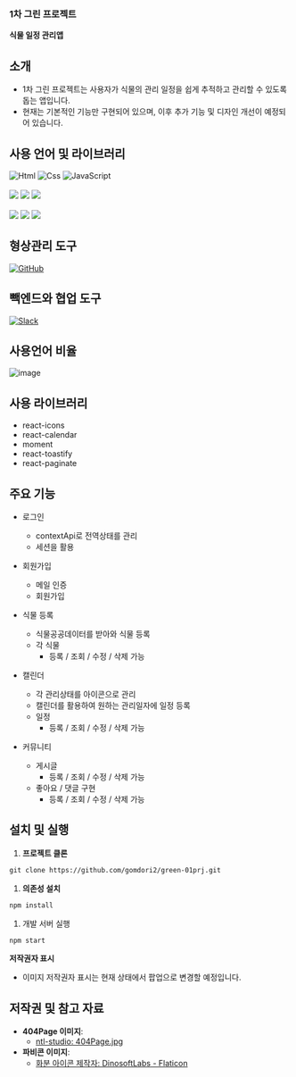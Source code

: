 ### 1차 그린 프로젝트

**식물 일정 관리앱**

## 소개

- 1차 그린 프로젝트는 사용자가 식물의 관리 일정을 쉽게 추적하고 관리할 수 있도록 돕는 앱입니다. 
- 현재는 기본적인 기능만 구현되어 있으며, 이후 추가 기능 및 디자인 개선이 예정되어 있습니다.

## 사용 언어 및 라이브러리

<div>
<img alt="Html" src ="https://img.shields.io/badge/HTML-E34F26.svg?&style=for-the-badge&logo=HTML&logoColor=white"/>

<img alt="Css" src ="https://img.shields.io/badge/CSS-1572B6.svg?&style=for-the-badge&logo=CSS&logoColor=white"/>

<img alt="JavaScript" src ="https://img.shields.io/badge/JavaScriipt-F7DF1E.svg?&style=for-the-badge&logo=JavaScript&logoColor=black"/>
</div>
<br/>
<div>
<img src="https://img.shields.io/badge/react.js-61DAFB?style=for-the-badge&logo=react&logoColor=black"/>

<img src="https://img.shields.io/badge/sass-CC6699?style=for-the-badge&logo=Sass&logoColor=white">

<img src="https://img.shields.io/badge/emotion-black?style=for-the-badge&logo=emotion&logoColor=white">
</div>
<br/>
<div>
<img src="https://img.shields.io/badge/resetCss-black?style=for-the-badge&logo=resetCss&logoColor=white">

<img src="https://img.shields.io/badge/axios-5A29E4?style=for-the-badge&logo=axios&logoColor=white">

<img src="https://img.shields.io/badge/react router-CA4245?style=for-the-badge&logo=reactrouter&logoColor=white">
</div>

## 형상관리 도구

<a href = "https://github.com/gomdori2/green-01prj.git"><img alt="GitHub" src ="https://img.shields.io/badge/GitHub-181717.svg?&style=for-the-badge&logo=GitHub&logoColor=white"/>
</a>

## 빽엔드와 협업 도구

</a> <a href = "hun-se.slack.com"> <img alt="Slack" src ="https://img.shields.io/badge/Slack-4A154B.svg?&style=for-the-badge&logo=Slack&logoColor=white"/></a>

## 사용언어 비율
![image](https://github.com/gomdori2/green-01prj/assets/96719788/99881a19-5c70-40eb-bf01-ddc1d1728893)


## 사용 라이브러리
  - react-icons
  - react-calendar
  - moment
  - react-toastify
  - react-paginate

## 주요 기능

- 로그인
  - contextApi로 전역상태를 관리
  - 세션을 활용
- 회원가입

  - 메일 인증
  - 회원가입

- 식물 등록
  - 식물공공데이터를 받아와 식물 등록
  - 각 식물
    - 등록 / 조회 / 수정 / 삭제 가능
- 캘린더

  - 각 관리상태를 아이콘으로 관리
  - 캘린더를 활용하여 원하는 관리일자에 일정 등록
  - 일정
    - 등록 / 조회 / 수정 / 삭제 가능

- 커뮤니티
  - 게시글
    - 등록 / 조회 / 수정 / 삭제 가능
  - 좋아요 / 댓글 구현
    - 등록 / 조회 / 수정 / 삭제 가능

## 설치 및 실행

1. **프로젝트 클론**

```txt
git clone https://github.com/gomdori2/green-01prj.git
```

1. **의존성 설치**

```txt
npm install
```

1. 개발 서버 실행

```txt
npm start
```

**저작권자 표시**

- 이미지 저작권자 표시는 현재 상태에서 팝업으로 변경할 예정입니다.

## 저작권 및 참고 자료

- **404Page 이미지**:
  - <a href="https://kr.freepik.com/author/ntl-studio">ntl-studio: 404Page.jpg</a>
- **파비콘 이미지**:
  - <a href="https://www.flaticon.com/kr/free-icons/" title="화분 아이콘">화분 아이콘 제작자: DinosoftLabs - Flaticon</a>
